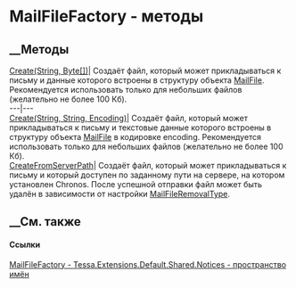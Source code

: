 # MailFileFactory - методы
##  __Методы
[Create(String,
Byte[])](M_Tessa_Extensions_Default_Shared_Notices_MailFileFactory_Create.htm)|
Создаёт файл, который может прикладываться к письму и данные которого встроены
в структуру объекта [MailFile](T_Tessa_Notices_MailFile.htm). Рекомендуется
использовать только для небольших файлов (желательно не более 100 Кб).  
---|---  
[Create(String, String,
Encoding)](M_Tessa_Extensions_Default_Shared_Notices_MailFileFactory_Create_1.htm)|
Создаёт файл, который может прикладываться к письму и текстовые данные
которого встроены в структуру объекта [MailFile](T_Tessa_Notices_MailFile.htm)
в кодировке encoding. Рекомендуется использовать только для небольших файлов
(желательно не более 100 Кб).  
[CreateFromServerPath](M_Tessa_Extensions_Default_Shared_Notices_MailFileFactory_CreateFromServerPath.htm)|
Создаёт файл, который может прикладываться к письму и который доступен по
заданному пути на сервере, на котором установлен Chronos. После успешной
отправки файл может быть удалён в зависимости от настройки
[MailFileRemovalType](T_Tessa_Extensions_Default_Shared_Notices_MailFileRemovalType.htm).  
## __См. также
#### Ссылки
[MailFileFactory -
](T_Tessa_Extensions_Default_Shared_Notices_MailFileFactory.htm)
[Tessa.Extensions.Default.Shared.Notices - пространство
имён](N_Tessa_Extensions_Default_Shared_Notices.htm)
